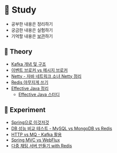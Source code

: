# 📝 Study
- 공부한 내용은 정리하기
- 궁금한 내용은 실험하기
- 기억할 내용은 [보관](https://github.com/ruthetum/study/wiki)하기

## 💾 Theory
- [Kafka 개념 및 구조](./kafka/kafka-theory-architecture.md)
- [이벤트 브로커 vs 메시지 브로커](./kafka/messaging-platform.md)
- [Netty - 자바 네트워크 소녀 Netty 정리](./netty/java-network-girl-netty)
- [Redis 야무지게 쓰기](./redis)
- [Effective Java 정리](./effective-java)
    - [Effective Java 스터디](https://github.com/Effective-Java-Camp/effective-java-3rd)

## 🔬 Experiment
- [Spring으로 이것저것](https://github.com/ruthetum/my-spring)
- [DB 성능 비교 테스트 - MySQL vs MongoDB vs Redis](./db/db-comparison)
- [HTTP vs MQ - Kafka 활용](./kafka/http-vs-mq)
- [Spring MVC vs WebFlux](./reactive/mvc%20vs%20webflux)
- [다중 채팅 서버 만들기 with Redis](./redis/chatting-with-redis) 
